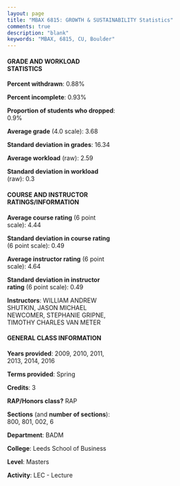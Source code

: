 ```yaml
---
layout: page
title: "MBAX 6815: GROWTH & SUSTAINABILITY Statistics"
comments: true
description: "blank"
keywords: "MBAX, 6815, CU, Boulder"
--- 
```

<head>
<script src="https://ajax.googleapis.com/ajax/libs/jquery/2.1.3/jquery.min.js"></script>
<script src="https://dl.dropboxusercontent.com/s/pc42nxpaw1ea4o9/highcharts.js?dl=0"></script>
<!-- <script src="../assets/js/highcharts.js"></script> -->
<style type="text/css">@font-face {
	font-family: "Bebas Neue";
	src: url(https://www.filehosting.org/file/details/544349/BebasNeue%20Regular.otf) format("opentype");
	}
	h1.Bebas { 
		font-family: "Bebas Neue", Verdana, Tahoma;
	}
</style>
</head>
<body>
	<div id="container" style="float: right; width: 45%; height: 88%; margin-left: 2.5%; margin-right: 2.5%;"></div>
	<script language="JavaScript">
		$(document).ready(function() {
		var chart = {type: 'column'};
		var title = {text: 'Grade Distribution'};
		var xAxis = {categories: ['A','B','C','D','F'],crosshair: true};
		var yAxis = {min: 0,title: {text: 'Percentage'}};
		var tooltip = {headerFormat: '<center><b><span style="font-size:20px">{point.key}</span></b></center>',
		               pointFormat: '<td style="padding:0"><b>{point.y:.1f}%</b></td>',
		               footerFormat: '</table>',shared: true,useHTML: true};
		var plotOptions = {column: {pointPadding: 0.0,borderWidth: 0}};  
		var credits = {enabled: false};var series= [{name: 'Percent',data: [72.48,26.61,0.92,0.0,0.0,]}];
		var json = {};
		json.chart = chart;
		json.title = title;
		json.tooltip = tooltip;
		json.xAxis = xAxis;
		json.yAxis = yAxis;  
		json.series = series;
		json.plotOptions = plotOptions;  
		json.credits = credits;
		$('#container').highcharts(json);
	});
	</script>
</body>
			   
#### GRADE AND WORKLOAD STATISTICS

**Percent withdrawn**: 0.88%

**Percent incomplete**: 0.93%

**Proportion of students who dropped**: 0.9%

**Average grade** (4.0 scale): 3.68

**Standard deviation in grades**: 16.34

**Average workload** (raw): 2.59

**Standard deviation in workload** (raw): 0.3

#### COURSE AND INSTRUCTOR RATINGS/INFORMATION

**Average course rating** (6 point scale): 4.44

**Standard deviation in course rating** (6 point scale): 0.49

**Average instructor rating** (6 point scale): 4.64

**Standard deviation in instructor rating** (6 point scale): 0.49

**Instructors**: WILLIAM ANDREW SHUTKIN, JASON MICHAEL NEWCOMER, STEPHANIE GRIPNE, TIMOTHY CHARLES VAN METER

#### GENERAL CLASS INFORMATION

**Years provided**: 2009, 2010, 2011, 2013, 2014, 2016

**Terms provided**: Spring

**Credits**: 3

**RAP/Honors class?** RAP

**Sections** (and **number of sections**): 800, 801, 002, 6

**Department**: BADM

**College**: Leeds School of Business

**Level**: Masters

**Activity**: LEC - Lecture